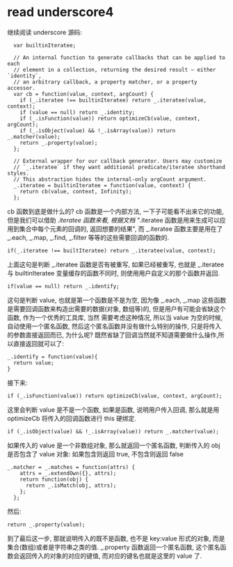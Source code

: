 # read underscore4

继续阅读 underscore 源码:
```
  var builtinIteratee;

  // An internal function to generate callbacks that can be applied to each
  // element in a collection, returning the desired result — either `identity`,
  // an arbitrary callback, a property matcher, or a property accessor.
  var cb = function(value, context, argCount) {
    if (_.iteratee !== builtinIteratee) return _.iteratee(value, context);
    if (value == null) return _.identity;
    if (_.isFunction(value)) return optimizeCb(value, context, argCount);
    if (_.isObject(value) && !_.isArray(value)) return _.matcher(value);
    return _.property(value);
  };

  // External wrapper for our callback generator. Users may customize
  // `_.iteratee` if they want additional predicate/iteratee shorthand styles.
  // This abstraction hides the internal-only argCount argument.
  _.iteratee = builtinIteratee = function(value, context) {
    return cb(value, context, Infinity);
  };
```
cb 函数到底是做什么的? cb 函数是一个内部方法, 一下子可能看不出来它的功能, 但是我们可以借助 _.iteratee 函数来看, 根据文档 "_.iteratee 函数是用来生成可以应用到集合中每个元素的回调的, 返回想要的结果", 而 _.iteratee 函数主要是用在了 _.each, _.map, _.find, _.filter 等等的这些需要回调的函数的. 
```
if(_.iteratee !== builtIteratee) return _.iteratee(value, context);
```
上面这句是判断 _.iteratee 函数是否有被重写, 如果已经被重写, 也就是 _.iteratee 与 builtinIteratee 变量缓存的函数不同时, 则使用用户自定义的那个函数并返回.

```
if(value == null) return _.identify;
```
这句是判断 value, 也就是第一个函数是不是为空, 因为像 _.each, _.map 这些函数是需要回调函数来构造出需要的数据(对象, 数组等)的, 但是用户有可能会省缺这个函数, 作为一个优秀的工具库, 当然
需要考虑这种情况, 所以当 value 为空的时候, 自动使用一个匿名函数, 然后这个匿名函数并没有做什么特别的操作, 只是将传入的参数直接返回而已, 为什么呢? 既然省缺了回调当然就不知道需要做什么操作,所以直接返回就可以了:
```
_.identify = function(value){
  return value;
}
```
接下来:
```
if (_.isFunction(value)) return optimizeCb(value, context, argCount);
```
这里会判断 value 是不是一个函数, 如果是函数, 说明用户传入回调, 那么就是用 optimizeCb 将传入的回调函数进行 this 硬绑定.
```
if (_.isObject(value) && !_.isArray(value)) return _.matcher(value);
```
如果传入的 value 是一个非数组对象, 那么就返回一个匿名函数, 判断传入的 obj 是否包含了 value 对象: 如果包含则返回 true, 不包含则返回 false
```
_.matcher = _.matches = function(attrs) {
    attrs = _.extendOwn({}, attrs);
    return function(obj) {
      return _.isMatch(obj, attrs);
    };
  };
```
然后:
```
return _.property(value);
```
到了最后这一步, 那就说明传入的既不是函数, 也不是 key:value 形式的对象, 而是集合(数组)或者是字符串之类的值. _.property 函数返回一个匿名函数, 这个匿名函数会返回传入的对象的对应的键值,
而对应的键名也就是这里的 value 了. 
